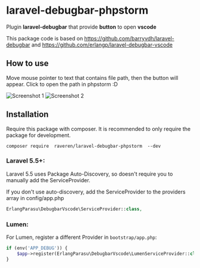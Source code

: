 # laravel-debugbar-phpstorm

Plugin **laravel-debugbar** that provide **button** to open **vscode**

This package code is based on https://github.com/barryvdh/laravel-debugbar and https://github.com/erlangp/laravel-debugbar-vscode

## How to use

Move mouse pointer to text that contains file path, then the button will appear. Click to open the path in phpstorm :D

![Screenshot 1](screenshots/laravel-debugbar-vscode.screnshot-1.png)
![Screenshot 2](screenshots/laravel-debugbar-vscode.screnshot-2.png)

## Installation

Require this package with composer. It is recommended to only require the package for development.

```shell
composer require  raveren/laravel-debugbar-phpstorm  --dev
```

### Laravel 5.5+:

Laravel 5.5 uses Package Auto-Discovery, so doesn't require you to manually add the ServiceProvider.

If you don't use auto-discovery, add the ServiceProvider to the providers array in config/app.php

```php
ErlangParasu\DebugbarVscode\ServiceProvider::class,
```

### Lumen:

For Lumen, register a different Provider in `bootstrap/app.php`:

```php
if (env('APP_DEBUG')) {
    $app->register(ErlangParasu\DebugbarVscode\LumenServiceProvider::class);
}
```

